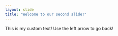```yaml
---
layout: slide
title: "Welcome to our second slide!"
---
```

This is my custom text!
Use the left arrow to go back!